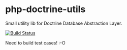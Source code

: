 # php-doctrine-utils
Small utility lib for Doctrine Database Abstraction Layer.

[![Build Status](https://travis-ci.org/mijohansen/doctrine-codegen.svg?branch=master)](https://travis-ci.org/mijohansen/doctrine-codegen)



Need to build test cases! :-O
